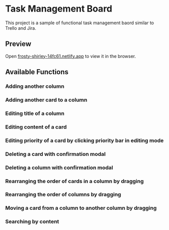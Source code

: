 # Task Management Board

This project is a sample of functional task management baord similar to Trello and Jira.

## Preview

Open [frosty-shirley-14fc61.netlify.app](https://frosty-shirley-14fc61.netlify.app) to view it in the browser.

## Available Functions

### Adding another column

### Adding another card to a column

### Editing title of a column

### Editing content of a card

### Editing priority of a card by clicking priority bar in editing mode

### Deleting a card with confirmation modal

### Deleting a column with confirmation modal

### Rearranging the order of cards in a column by dragging

### Rearranging the order of columns by dragging

### Moving a card from a column to another column by dragging

### Searching by content
